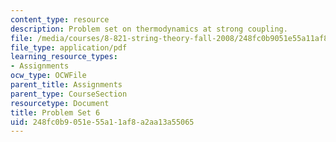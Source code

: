 ```yaml
---
content_type: resource
description: Problem set on thermodynamics at strong coupling.
file: /media/courses/8-821-string-theory-fall-2008/248fc0b9051e55a11af8a2aa13a55065_pset06.pdf
file_type: application/pdf
learning_resource_types:
- Assignments
ocw_type: OCWFile
parent_title: Assignments
parent_type: CourseSection
resourcetype: Document
title: Problem Set 6
uid: 248fc0b9-051e-55a1-1af8-a2aa13a55065
---
```

